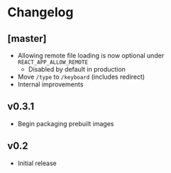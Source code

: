 # Changelog

## [master]

* Allowing remote file loading is now optional under `REACT_APP_ALLOW_REMOTE`
  * Disabled by default in production
* Move `/type` to `/keyboard` (includes redirect)
* Internal improvements

## v0.3.1

* Begin packaging prebuilt images

## v0.2

* Initial release
